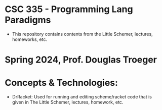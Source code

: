 # CSC 335 - Programming Lang Paradigms
- This repository contains contents from the Little Schemer, lectures, homeworks, etc. 
# Spring 2024, Prof. Douglas Troeger 

# Concepts & Technologies:
- DrRacket: Used for running and editing scheme/racket code that is given in The Little Schemer, lectures, homework, etc.
